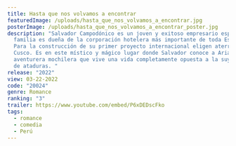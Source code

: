 ```yaml
---
title: Hasta que nos volvamos a encontrar
featuredImage: /uploads/hasta_que_nos_volvamos_a_encontrar.jpg
posterImage: /uploads/hasta_que_nos_volvamos_a_encontrar_poster.jpg
description: "Salvador Campodónico es un joven y exitoso empresario español cuya
  familia es dueña de la corporación hotelera más importante de toda España.
  Para la construcción de su primer proyecto internacional eligen aterrizar en
  Cusco. Es en este místico y mágico lugar donde Salvador conoce a Ariana, una
  aventurera mochilera que vive una vida completamente opuesta a la suya, libre
  de ataduras. "
release: "2022"
view: 03-22-2022
code: "20024"
genre: Romance
ranking: "3"
trailer: https://www.youtube.com/embed/P6xDEDscFko
tags:
  - romance
  - comedia
  - Perú
---
```

